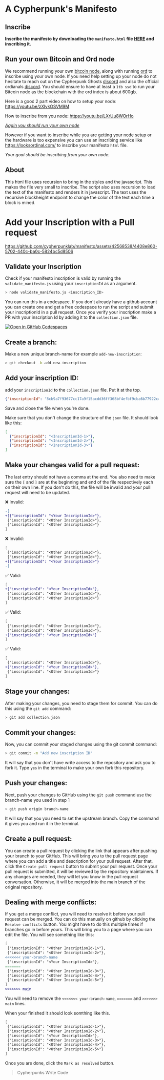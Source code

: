 # A Cypherpunk's Manifesto

## Inscribe
**Inscribe the manifesto by downloading the `manifesto.html` file [HERE](https://github.com/cypherpunklab/manifesto/blob/main/manifesto.html) and inscribing it.** 

## Run your own Bitcoin and Ord node
We recommend running your own [bitcoin node](https://bitcoincore.org/en/download/), along with running [ord](https://github.com/ordinals/ord#installation) to inscribe using your own node.
If you need help setting up your node do not hesitate to reach out on the Cypherpunk Ghosts [discord](https://discord.gg/kayEReCgVG) and also the official ordianals [discord](https://discord.com/invite/ordinals).
You should ensure to have at least a `1tb ssd` to run your Bitcoin node as the blockchain with the ord index is about 600gb.

Here is a good 2 part video on how to setup your node:
https://youtu.be/zXlvkOSVM9M

How to inscribe from you node: 
https://youtu.be/LXrUu8WOrHo

*<ins>Again you should run your own node</ins>*

However if you want to inscribe while you are getting your node setup or the hardware is too expensive you can use an inscribing service like
https://looksordinal.com/ to inscribe your manifesto `html` file.

*Your goal should be inscribing from your own node.*

## About
This html file uses recursion to bring in the styles and the javascript. This makes the file very small to inscribe. The script also uses recursion to load the text of the manifesto and renders it in javascript. The text uses the recursive blockheight endpoint to change the color of the text each time a block is mined.

# Add your Inscription with a Pull request

https://github.com/cypherpunklab/manifesto/assets/42568538/4408e860-5702-440c-ba0c-5824bc5d8506

## Validate your Inscription

Check if your manifesto inscription is valid by running the `validate_manifesto.js` using your `inscriptionId` as an argument.

```bash
> node validate_manifesto.js <inscription_ID>
```
You can run this in a codespace. If you don't already have a github account you can create one and get a free codespace to run the script and submit your inscriptionId in a pull request. Once you verify your inscription make a PR with your inscription Id by adding it to the `collection.json` file.

[![Open in GitHub Codespaces](https://github.com/codespaces/badge.svg)](https://codespaces.new/cypherpunklab/manifesto)


## Create a branch:

Make a new unique branch-name for example `add-new-inscription`:
```bash
> git checkout -b add-new-inscription
```
## Add your inscription ID:

add your `inscriptionId` to the `collection.json` file. Put it at the top.
```json
{"inscriptionId": "8cb9a7f93677cc17a9f15acdd36ff368bf4efbf9cba6b77922c401f137e38025i0"},
```
Save and close the file when you're done.

Make sure that you don't change the structure of the `json` file. It should look like this:
```json
[
  {"inscriptionId": "<InscriptionId-1>"},
  {"inscriptionId": "<InscriptionId-2>"},
  {"inscriptionId": "<InscriptionId-3>"}
]
```
## Make your changes valid for a pull request:

The last entry should not have a comma at the end. You also need to make sure the `[` and `]` are at the beginning and end of the file respectively each on their own line. If you don't do this, the file will be invalid and your pull request will need to be updated.

❌ Invalid:
```diff
-[
+[{"inscriptionId": "<Your InscriptionId>"},
 {"inscriptionId": "<Other InscriptionId>"},
 {"inscriptionId": "<Other InscriptionId>"}
]
```
❌ Invalid:
```diff
[
 {"inscriptionId": "<Other InscriptionId>"},
 {"inscriptionId": "<Other InscriptionId>"},
+]{"inscriptionId": "<Your InscriptionId>"}
-]
```
✅ Valid:
```diff
[
+{"inscriptionId": "<Your InscriptionId>"},
 {"inscriptionId": "<Other InscriptionId>"},
 {"inscriptionId": "<Other InscriptionId>"}
]
```
✅ Valid:
```diff
[
 {"inscriptionId": "<Other InscriptionId>"},
 {"inscriptionId": "<Other InscriptionId>"},
+{"inscriptionId": "<Your InscriptionId>"}
]
```
✅ Valid:
```diff
[
 {"inscriptionId": "<Other InscriptionId>"},
+{"inscriptionId": "<Your InscriptionId>"},
 {"inscriptionId": "<Other InscriptionId>"}
]
```

## Stage your changes:

After making your changes, you need to stage them for commit. You can do this using the `git add` command:

```bash
> git add collection.json
```
## Commit your changes:

Now, you can commit your staged changes using the git commit command:

```bash
> git commit -m "Add new inscription ID"
```
It will say that you don't have write access to the repository and ask you to fork it. Type `yes` in the terminal to make your own fork this repository.

## Push your changes:

Next, push your changes to GitHub using the `git push` command
use the branch-name you used in step 1

```bash
> git push origin branch-name
```
It will say that you you need to set the upstream branch. Copy the command it gives you and run it in the terminal.

## Create a pull request:
    
You can create a pull request by clicking the link that appears after pushing your branch to your GitHub. This will bring you to the pull request page where you can add a title and description for your pull request. After that, click the `Create pull request` button to submit your pull request.
Once your pull request is submitted, it will be reviewed by the repository maintainers. If any changes are needed, they will let you know in the pull request conversation. Otherwise, it will be merged into the main branch of the original repository.

## Dealing with merge conflicts:

If you get a merge conflict, you will need to resolve it before your pull request can be merged. You can do this manually on github by clicking the `Resolve conflicts` button. You might have to do this multiple times if branches go in before yours. This will bring you to a page where you can edit the file. You will see something like this:

```diff
[
 {"inscriptionId": "<Other InscriptionId-1>"},
 {"inscriptionId": "<Other InscriptionId-2>"},
<<<<<<< your-branch-name
 {"inscriptionId": "<Your InscriptionId>"},
=======
 {"inscriptionId": "<Other InscriptionId-3>"},
 {"inscriptionId": "<Other InscriptionId-4>"},
 {"inscriptionId": "<Other InscriptionId-5>"}
]
>>>>>>> main   
```
You will need to remove the `<<<<<<< your-branch-name`, `=======` and `>>>>>>> main` lines.

When your finished It should look somthing like this.
```diff
[
 {"inscriptionId": "<Other InscriptionId-1>"},
 {"inscriptionId": "<Other InscriptionId-2>"},
 {"inscriptionId": "<Your InscriptionId>"},
 {"inscriptionId": "<Other InscriptionId-3>"},
 {"inscriptionId": "<Other InscriptionId-4>"},
 {"inscriptionId": "<Other InscriptionId-5>"}
]
```
Once you are done, click the `Mark as resolved` button. 

> Cypherpunks Write Code
